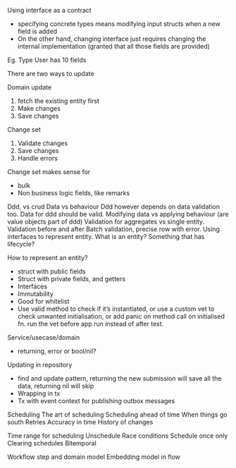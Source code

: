 Using interface as a contract

- specifying concrete types means modifying input structs when a new field is added
- On the other hand, changing interface just requires changing the internal implementation (granted that all those fields are provided)

Eg. Type User has 10 fields

There are two ways to update

Domain update
1. fetch the existing entity first
2. Make changes
3. Save changes

Change set
1. Validate changes
2. Save changes
3. Handle errors

Change set makes sense for
- bulk
- Non business logic fields, like remarks

Ddd, vs crud
Data vs behaviour
Ddd however depends on data validation too.
Data for ddd should be valid.
Modifying data vs applying behaviour (are value objects part of ddd)
Validation for aggregates vs single entity.
Validation before and after
Batch validation, precise row with error. 
Using interfaces to represent entity.
What is an entity? Something that has lifecycle?

How to represent an entity?
- struct with public fields
- Struct with private fields, and getters
- Interfaces
-   Immutability
-   Good for whitelist
- Use valid method to check if it’s instantiated, or use a custom vet to check unwanted initialisation, or add panic on method call on initialised fn. run the vet before app run instead of after test.

Service/usecase/domain
- returning, error or bool/nil?

Updating in repository
- find and update pattern, returning the new submission will save all the data, returning nil will skip
- Wrapping in tx 
- Tx with event context for publishing outbox messages


Scheduling
The art of scheduling
Scheduling ahead of time
When things go south 
Retries
Accuracy in time
History of changes

Time range for scheduling
Unschedule
Race conditions
Schedule once only
Clearing schedules 
Bitemporal


Workflow step and domain model
Embedding model in flow
